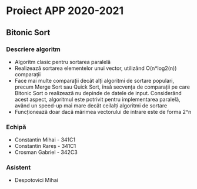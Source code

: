 # Proiect APP 2020-2021

## Bitonic Sort

### Descriere algoritm
* Algoritm clasic pentru sortarea paralelă
* Realizează sortarea elementelor unui vector, utilizând O(n*log2(n)) comparații
* Face mai multe comparații decât alți algoritmi de sortare populari, precum Merge Sort sau Quick Sort, însă secvența de comparații pe care Bitonic Sort o realizează nu depinde de datele de input. Considerând acest aspect, algoritmul este potrivit pentru implementarea paralelă, având un speed-up mai mare decât ceilalți algoritmi de sortare
* Funcționează doar dacă mărimea vectorului de intrare este de forma 2^n

### Echipă
* Constantin Mihai - 341C1
* Constantin Rareș - 341C1
* Crosman Gabriel - 342C3

### Asistent
* Despotovici Mihai
